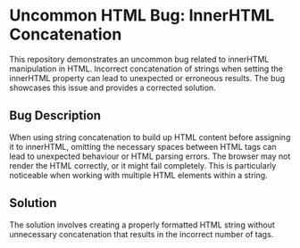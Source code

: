 # Uncommon HTML Bug: InnerHTML Concatenation

This repository demonstrates an uncommon bug related to innerHTML manipulation in HTML.  Incorrect concatenation of strings when setting the innerHTML property can lead to unexpected or erroneous results. The bug showcases this issue and provides a corrected solution.

## Bug Description
When using string concatenation to build up HTML content before assigning it to innerHTML, omitting the necessary spaces between HTML tags can lead to unexpected behaviour or HTML parsing errors. The browser may not render the HTML correctly, or it might fail completely. This is particularly noticeable when working with multiple HTML elements within a string.

## Solution
The solution involves creating a properly formatted HTML string without unnecessary concatenation that results in the incorrect number of tags. 
